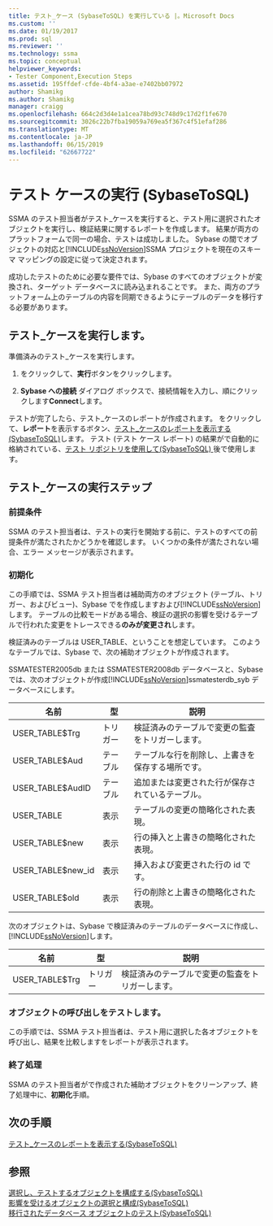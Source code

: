 ```yaml
---
title: テスト_ケース (SybaseToSQL) を実行している |。Microsoft Docs
ms.custom: ''
ms.date: 01/19/2017
ms.prod: sql
ms.reviewer: ''
ms.technology: ssma
ms.topic: conceptual
helpviewer_keywords:
- Tester Component,Execution Steps
ms.assetid: 195ffdef-cfde-4bf4-a3ae-e7402bb07972
author: Shamikg
ms.author: Shamikg
manager: craigg
ms.openlocfilehash: 664c2d3d4e1a1cea78bd93c748d9c17d2f1fe670
ms.sourcegitcommit: 3026c22b7fba19059a769ea5f367c4f51efaf286
ms.translationtype: MT
ms.contentlocale: ja-JP
ms.lasthandoff: 06/15/2019
ms.locfileid: "62667722"
---
```

# <a name="running-test-cases-sybasetosql"></a>テスト ケースの実行 (SybaseToSQL)
SSMA のテスト担当者がテスト_ケースを実行すると、テスト用に選択されたオブジェクトを実行し、検証結果に関するレポートを作成します。 結果が両方のプラットフォームで同一の場合、テストは成功しました。 Sybase の間でオブジェクトの対応と[!INCLUDE[ssNoVersion](../../includes/ssnoversion-md.md)]SSMA プロジェクトを現在のスキーマ マッピングの設定に従って決定されます。  
  
成功したテストのために必要な要件では、Sybase のすべてのオブジェクトが変換され、ターゲット データベースに読み込まれることです。 また、両方のプラットフォーム上のテーブルの内容を同期できるようにテーブルのデータを移行する必要があります。  
  
## <a name="run-test-case"></a>テスト_ケースを実行します。  
準備済みのテスト_ケースを実行します。  
  
1.  をクリックして、**実行**ボタンをクリックします。  
  
2.  **Sybase への接続** ダイアログ ボックスで、接続情報を入力し、順にクリックします**Connect**します。  
  
テストが完了したら、テスト_ケースのレポートが作成されます。 をクリックして、**レポート**を表示するボタン、[テスト_ケースのレポートを表示する&#40;SybaseToSQL&#41;](../../ssma/sybase/viewing-test-case-reports-sybasetosql.md)します。 テスト (テスト ケース レポート) の結果がで自動的に格納されている、[テスト リポジトリを使用して&#40;SybaseToSQL&#41; ](../../ssma/sybase/using-test-repositories-sybasetosql.md)後で使用します。  
  
## <a name="test-case-execution-steps"></a>テスト_ケースの実行ステップ  
  
### <a name="prerequisites"></a>前提条件  
SSMA のテスト担当者は、テストの実行を開始する前に、テストのすべての前提条件が満たされたかどうかを確認します。 いくつかの条件が満たされない場合、エラー メッセージが表示されます。  
  
### <a name="initialization"></a>初期化  
この手順では、SSMA テスト担当者は補助両方のオブジェクト (テーブル、トリガー、およびビュー)、Sybase でを作成しますおよび[!INCLUDE[ssNoVersion](../../includes/ssnoversion-md.md)]します。 テーブルの比較モードがある場合、検証の選択の影響を受けるテーブルで行われた変更をトレースできる**のみが変更され**します。  
  
検証済みのテーブルは USER_TABLE、ということを想定しています。 このようなテーブルでは、Sybase で、次の補助オブジェクトが作成されます。  
  
SSMATESTER2005db または SSMATESTER2008db データベースと、Sybase では、次のオブジェクトが作成[!INCLUDE[ssNoVersion](../../includes/ssnoversion-md.md)]ssmatesterdb_syb データベースにします。  
  
|名前|型|説明|  
|--------|--------|---------------|  
|USER_TABLE$Trg|トリガー|検証済みのテーブルで変更の監査をトリガーします。|  
|USER_TABLE$Aud|テーブル|テーブルな行を削除し、上書きを保存する場所です。|  
|USER_TABLE$AudID|テーブル|追加または変更された行が保存されているテーブル。|  
|USER_TABLE|表示|テーブルの変更の簡略化された表現。|  
|USER_TABLE$new|表示|行の挿入と上書きの簡略化された表現。|  
|USER_TABLE$new_id|表示|挿入および変更された行の id です。|  
|USER_TABLE$old|表示|行の削除と上書きの簡略化された表現。|  
  
次のオブジェクトは、Sybase で検証済みのテーブルのデータベースに作成し、[!INCLUDE[ssNoVersion](../../includes/ssnoversion-md.md)]します。  
  
|名前|型|説明|  
|--------|--------|---------------|  
|USER_TABLE$Trg|トリガー|検証済みのテーブルで変更の監査をトリガーします。|  
  
### <a name="test-object-calls"></a>オブジェクトの呼び出しをテストします。  
この手順では、SSMA テスト担当者は、テスト用に選択した各オブジェクトを呼び出し、結果を比較しますをレポートが表示されます。  
  
### <a name="finalization"></a>終了処理  
SSMA のテスト担当者がで作成された補助オブジェクトをクリーンアップ、終了処理中に、**初期化**手順。  
  
## <a name="next-step"></a>次の手順  
[テスト_ケースのレポートを表示する&#40;SybaseToSQL&#41;](../../ssma/sybase/viewing-test-case-reports-sybasetosql.md)  
  
## <a name="see-also"></a>参照  
[選択し、テストするオブジェクトを構成する&#40;SybaseToSQL&#41;](../../ssma/sybase/selecting-and-configuring-objects-to-test-sybasetosql.md)  
[影響を受けるオブジェクトの選択と構成&#40;SybaseToSQL&#41;](../../ssma/sybase/selecting-and-configuring-affected-objects-sybasetosql.md)  
[移行されたデータベース オブジェクトのテスト&#40;SybaseToSQL&#41;](../../ssma/sybase/testing-migrated-database-objects-sybasetosql.md)  
  

